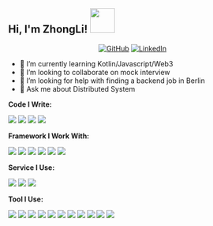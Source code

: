 <h2> Hi, I'm ZhongLi! <img src="imgs/tplink.svg" width="50"></h2>

<p align="center">
	<a href="https://github.com/lelelemonade"><img src="https://img.shields.io/github/followers/lelelemonade.svg?label=GitHub&style=social" alt="GitHub"></a>
	<a href="https://www.linkedin.com/in/shen-zhongli/"><img src="https://img.shields.io/badge/LinkedIn--_.svg?style=social&logo=linkedin" alt="LinkedIn"></a>
</p>

- 🔭 I’m currently learning Kotlin/Javascript/Web3
- 👯 I’m looking to collaborate on mock interview
- 🤔 I’m looking for help with finding a backend job in Berlin
- 💬 Ask me about Distributed System

**Code I Write:**

<a href="https://www.java.com/" title="Java"><img src="imgs/java.svg" /></a>
<a href="https://kotlinlang.org/" title="Kotlin"><img src="imgs/kotlin.svg" /></a>
<a href="https://go.dev/" title="Golang"><img src="imgs/golang.svg" /></a>
<a href="https://www.python.org/" title="Python"><img src="imgs/python.svg" /></a>

**Framework I Work With:**

<a href="https://junit.org/" title="Junit"><img src="imgs/junit.svg" /></a>
<a href="https://shardingsphere.apache.org/" title="ShardingSphere"><img src="imgs/shardingsphere.svg" /></a>
<a href="https://hibernate.org/" title="Hibernate"><img src="imgs/hibernate.svg" /></a>
<a href="https://grpc.io/" title="grpc"><img src="imgs/grpc.svg" /></a>
<a href="https://dubbo.apache.org/" title="Dubbo"><img src="imgs/dubbo.svg" /></a>
<a href="https://graphql.org/" title="GraphQL"><img src="imgs/graphql.svg" /></a>

**Service I Use:**

<a href="https://dotnet.microsoft.com/" title="AWS"><img src="imgs/aws.svg" /></a>
<a href="http://csharp.net/" title="Cloudflare"><img src="imgs/cloudflare.svg" /></a>
<a href="https://docs.microsoft.com/en-us/dotnet/visual-basic/" title="GCP"><img src="imgs/gcp.svg" /></a>

**Tool I Use:**

<a href="https://cassandra.apache.org/" title="Cassandra"><img src="imgs/cassandra.svg" /></a>
<a href="https://redis.io/" title="Redis"><img src="imgs/redis.svg" /></a>
<a href="https://docs.microsoft.com/en-us/dotnet/visual-basic/" title="MySQL"><img src="imgs/mysql.svg" /></a>
<a href="https://www.postgresql.org/" title="PostgreSQL"><img src="imgs/postgresql.svg" /></a>
<a href="https://kubernetes.io/" title="Kubernetes"><img src="imgs/kubernetes.svg" /></a>
<a href="https://www.docker.com/" title="Docker"><img src="imgs/docker.svg" /></a>
<a href="https://kafka.apache.org/" title="Kafka"><img src="imgs/kafka.svg" /></a>
<a href="https://www.rabbitmq.com/" title="RabbitMQ"><img src="imgs/rabbitmq.svg" /></a>
<a href="https://prometheus.io/" title="Prometheus"><img src="imgs/prometheus.svg" /></a>
<a href="https://grafana.com/" title="Grafana"><img src="imgs/grafana.svg" /></a>
<a href="https://www.elastic.co/kibana" title="Kibana"><img src="imgs/kibana.svg" /></a>